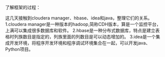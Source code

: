 了解框架的过程：

这几天接触到cloudera manager、hbase、idea和java，整理它们的关系。
1.cloudera manager是一种版本的hadoop,简称CDH版本，算是一个监控平台，上满可以集成很多数据库和软件。
2.hbase是一种分布式数据库，特点是建立表格时列族数目是指定的，列族里面的列数目是可以动态增加的。
3.idea是一个集成开发环境，将程序开发环境和程序调试环境集合在一起，可以开发java、Python项目。
